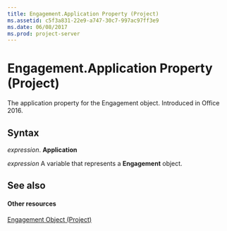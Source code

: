 ```yaml
---
title: Engagement.Application Property (Project)
ms.assetid: c5f3a831-22e9-a747-30c7-997ac97ff3e9
ms.date: 06/08/2017
ms.prod: project-server
---
```



# Engagement.Application Property (Project)

The application property for the Engagement object. Introduced in Office 2016.


## Syntax

 _expression_. **Application**

 _expression_ A variable that represents a **Engagement** object.


## See also


#### Other resources


[Engagement Object (Project)](engagement-object-project.md)

